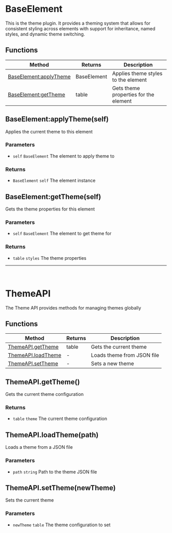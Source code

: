 # BaseElement
This is the theme plugin. It provides a theming system that allows for consistent styling across elements
with support for inheritance, named styles, and dynamic theme switching.

## Functions

|Method|Returns|Description|
|---|---|---|
|[BaseElement:applyTheme](#BaseElement:applyTheme)|BaseElement|Applies theme styles to the element
|[BaseElement:getTheme](#BaseElement:getTheme)|table|Gets theme properties for the element


## BaseElement:applyTheme(self)
Applies the current theme to this element

### Parameters
* `self` `BaseElement` The element to apply theme to

### Returns
* `BaseElement` `self` The element instance

## BaseElement:getTheme(self)
Gets the theme properties for this element

### Parameters
* `self` `BaseElement` The element to get theme for

### Returns
* `table` `styles` The theme properties


---
<br>

# ThemeAPI
The Theme API provides methods for managing themes globally

## Functions

|Method|Returns|Description|
|---|---|---|
|[ThemeAPI.getTheme](#ThemeAPI.getTheme)|table|Gets the current theme
|[ThemeAPI.loadTheme](#ThemeAPI.loadTheme)|-|Loads theme from JSON file
|[ThemeAPI.setTheme](#ThemeAPI.setTheme)|-|Sets a new theme


## ThemeAPI.getTheme()
Gets the current theme configuration

### Returns
* `table` `theme` The current theme configuration

## ThemeAPI.loadTheme(path)
Loads a theme from a JSON file

### Parameters
* `path` `string` Path to the theme JSON file

## ThemeAPI.setTheme(newTheme)
Sets the current theme

### Parameters
* `newTheme` `table` The theme configuration to set


